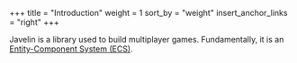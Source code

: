 +++
title = "Introduction"
weight = 1
sort_by = "weight"
insert_anchor_links = "right"
+++

Javelin is a library used to build multiplayer games. Fundamentally, it is an [Entity-Component System (ECS)](/ecs).
